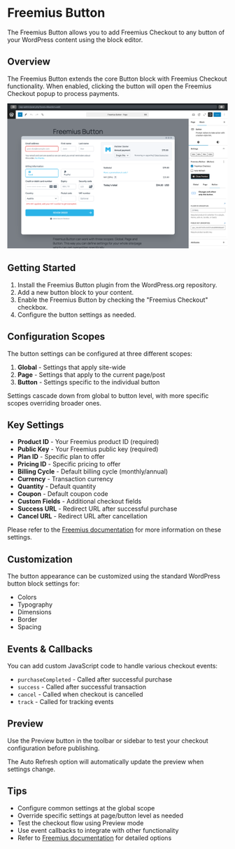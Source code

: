 # Freemius Button

The Freemius Button allows you to add Freemius Checkout to any button of your WordPress content using the block editor.

## Overview

The Freemius Button extends the core Button block with Freemius Checkout functionality. When enabled, clicking the button will open the Freemius Checkout popup to process payments.

![Freemius Checkout](https://raw.githubusercontent.com/Freemius/freemius-wp-plugin/refs/heads/main/docs/assets/checkout.png)

## Getting Started

1. Install the Freemius Button plugin from the WordPress.org repository.
2. Add a new button block to your content.
3. Enable the Freemius Button by checking the "Freemius Checkout" checkbox.
4. Configure the button settings as needed.

## Configuration Scopes

The button settings can be configured at three different scopes:

1. **Global** - Settings that apply site-wide
2. **Page** - Settings that apply to the current page/post
3. **Button** - Settings specific to the individual button

Settings cascade down from global to button level, with more specific scopes overriding broader ones.

## Key Settings

- **Product ID** - Your Freemius product ID (required)
- **Public Key** - Your Freemius public key (required)
- **Plan ID** - Specific plan to offer
- **Pricing ID** - Specific pricing to offer
- **Billing Cycle** - Default billing cycle (monthly/annual)
- **Currency** - Transaction currency
- **Quantity** - Default quantity
- **Coupon** - Default coupon code
- **Custom Fields** - Additional checkout fields
- **Success URL** - Redirect URL after successful purchase
- **Cancel URL** - Redirect URL after cancellation

Please refer to the [Freemius documentation](https://freemius.com/help/documentation/selling-with-freemius/freemius-checkout-buy-button/) for more information on these settings.

## Customization

The button appearance can be customized using the standard WordPress button block settings for:

- Colors
- Typography
- Dimensions
- Border
- Spacing

## Events & Callbacks

You can add custom JavaScript code to handle various checkout events:

- `purchaseCompleted` - Called after successful purchase
- `success` - Called after successful transaction
- `cancel` - Called when checkout is cancelled
- `track` - Called for tracking events

## Preview

Use the Preview button in the toolbar or sidebar to test your checkout configuration before publishing.

The Auto Refresh option will automatically update the preview when settings change.

## Tips

- Configure common settings at the global scope
- Override specific settings at page/button level as needed
- Test the checkout flow using Preview mode
- Use event callbacks to integrate with other functionality
- Refer to [Freemius documentation](https://freemius.com/help/documentation/) for detailed options
